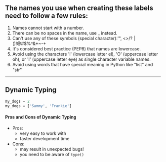 ## The names you use when creating these labels need to follow a few rules: 
1. Names cannot start with a number. 
2. There can be no spaces in the name, use _ instead. 
3. Can't use any of these symbols (special character):'", <>/? |\()!@#$%^&*~-+ 
4. It's considered best practice (PEP8) that names are lowercase. 
5. Avoid using the characters 'l' (lowercase letter el), 'O' (uppercase letter oh),    or 'I' (uppercase letter eye) as single character variable names. 
6. Avoid using words that have special meaning in Python like "list" and "str"
 ---
## Dynamic Typing 
```python
my_dogs = 2 
my_dogs = ['Sammy', 'Frankie'] 
```

#### Pros and Cons of Dynamic Typing 
- Pros:
    -   very easy to work with 
    -   faster development time 
-   Cons:
    -   may result in unexpected bugs! 
    -   you need to be aware of `type()`
